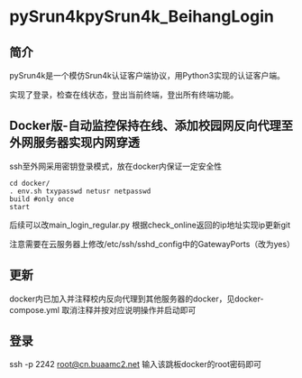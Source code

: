 # pySrun4kpySrun4k_BeihangLogin

## 简介
pySrun4k是一个模仿Srun4k认证客户端协议，用Python3实现的认证客户端。

实现了登录，检查在线状态，登出当前终端，登出所有终端功能。

## Docker版-自动监控保持在线、添加校园网反向代理至外网服务器实现内网穿透
ssh至外网采用密钥登录模式，放在docker内保证一定安全性
```
cd docker/
. env.sh txypasswd netusr netpasswd
build #only once
start
```
后续可以改main_login_regular.py 根据check_online返回的ip地址实现ip更新git

注意需要在云服务器上修改/etc/ssh/sshd_config中的GatewayPorts（改为yes）
## 更新
docker内已加入并注释校内反向代理到其他服务器的docker，见docker-compose.yml 取消注释并按对应说明操作并启动即可

## 登录
ssh -p 2242 root@cn.buaamc2.net
输入该跳板docker的root密码即可

